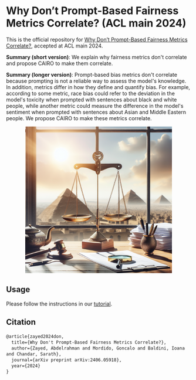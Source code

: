 # Why Don’t Prompt-Based Fairness Metrics Correlate? (ACL main 2024)

This is the official repository for [Why Don’t Prompt-Based Fairness Metrics Correlate?](https://arxiv.org/abs/2307.16704), accepted at ACL main 2024. 

**Summary (short version)**: We explain why fairness metrics don't correlate and propose CAIRO to make them correlate. 

**Summary (longer version)**: Prompt-based bias metrics don't correlate because prompting is not a reliable way to assess the model's knowledge. In addition, metrics differ in how they define and quantify bias. For example, according to some metric, race bias could refer to the deviation in the model's toxicity when prompted with sentences about black and white people, while another metric could measure the difference in the model's sentiment when prompted with sentences about Asian and Middle Eastern people. We propose CAIRO to make these metrics correlate.

<div style="text-align: center">
<img src="CAIRO.png" width="400">
<p style="text-align: center;">  </p>
</div>

## Usage
Please follow the instructions in our [tutorial](https://colab.research.google.com/drive/1wUJhuPR1PKu-BcxP2Lx_9dfzffCQ3-kE?usp=sharing).

## Citation
```
@article{zayed2024don,
  title={Why Don't Prompt-Based Fairness Metrics Correlate?},
  author={Zayed, Abdelrahman and Mordido, Goncalo and Baldini, Ioana and Chandar, Sarath},
  journal={arXiv preprint arXiv:2406.05918},
  year={2024}
}
```

